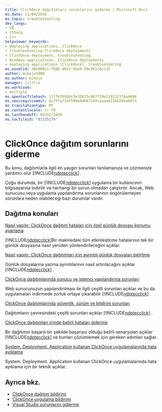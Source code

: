 ```yaml
---
title: ClickOnce dağıtımları sorunlarını giderme | Microsoft Docs
ms.date: 11/04/2016
ms.topic: troubleshooting
dev_langs:
- VB
- CSharp
- C++
helpviewer_keywords:
- deploying applications, ClickOnce
- troubleshooting ClickOnce deployments
- ClickOnce deployment, troubleshooting
- Windows applications, ClickOnce deployments
- deploying applications [ClickOnce], troubleshooting
ms.assetid: 58e90012-f68b-4852-8ae9-58e361cbcc32
author: mikejo5000
ms.author: mikejo
manager: jillfra
ms.workload:
- multiple
ms.openlocfilehash: 11ff6f65b9c3e35825c867f39e119211174a4698
ms.sourcegitcommit: 6cfffa72af599a9d667249caaaa411bb28ea69fd
ms.translationtype: MT
ms.contentlocale: tr-TR
ms.lasthandoff: 09/02/2020
ms.locfileid: "87235179"
---
```

# <a name="troubleshoot-clickonce-deployments"></a>ClickOnce dağıtım sorunlarını giderme
Bu konu, dağıtımlarla ilgili en yaygın sorunları tanılamanıza ve çözmenize yardımcı olur [!INCLUDE[ndptecclick](../deployment/includes/ndptecclick_md.md)] .

 Çoğu durumda, bir [!INCLUDE[ndptecclick](../deployment/includes/ndptecclick_md.md)] uygulama bir kullanıcının bilgisayarına indirilir ve herhangi bir sorun olmadan çalıştırılır. Ancak, Web sunucusu veya uygulama yapılandırma sorunlarının öngörülemeyen sorunlara neden olabileceği bazı durumlar vardır.

## <a name="deployment-considerations"></a>Dağıtma konuları

 [Nasıl yapılır: ClickOnce dağıtım hataları için özel günlük dosyası konumu ayarlama](../deployment/how-to-set-a-custom-log-file-location-for-clickonce-deployment-errors.md)

 [!INCLUDE[ndptecclick](../deployment/includes/ndptecclick_md.md)]Bir makinedeki tüm etkinleştirme hatalarının tek bir günlük dosyasına nasıl yeniden yönlendirileceğini açıklar.

 [Nasıl yapılır: ClickOnce dağıtımları için ayrıntılı günlük dosyaları belirtme](../deployment/how-to-specify-verbose-log-files-for-clickonce-deployments.md)

 Günlük dosyalarına yazma ayrıntılarının nasıl artırılacağını açıklar [!INCLUDE[ndptecclick](../deployment/includes/ndptecclick_md.md)] .

 [ClickOnce dağıtımlarında sunucu ve istemci yapılandırma sorunları](../deployment/server-and-client-configuration-issues-in-clickonce-deployments.md)

 Web sunucunuzun yapılandırılması ile ilgili çeşitli sorunları açıklar ve bu da uygulamaları indirmede zorluk ortaya çıkarabilir [!INCLUDE[ndptecclick](../deployment/includes/ndptecclick_md.md)] .

 [ClickOnce dağıtımlarında güvenlik, sürüm ve bildirim sorunları](../deployment/security-versioning-and-manifest-issues-in-clickonce-deployments.md)

 Dağıtımların çevresindeki çeşitli sorunları açıklar [!INCLUDE[ndptecclick](../deployment/includes/ndptecclick_md.md)] .

 [ClickOnce dağıtımları içinde belirli hataları giderme](../deployment/troubleshooting-specific-errors-in-clickonce-deployments.md)

 Bir dağıtımın başarılı bir şekilde başarısız olduğu belirli senaryoları açıklar [!INCLUDE[ndptecclick](../deployment/includes/ndptecclick_md.md)] ve bunları çözümlemek için gereken adımları sağlar.

 [System. Deployment. Application kullanan ClickOnce uygulamalarında hata ayıklama](../deployment/debugging-clickonce-applications-that-use-system-deployment-application.md)

 System. Deployment. Application kullanan ClickOnce uygulamalarında hata ayıklama için bir teknik açıklar.

## <a name="see-also"></a>Ayrıca bkz.

- [ClickOnce dağıtım bildirimi](../deployment/clickonce-deployment-manifest.md)
- [ClickOnce uygulama bildirimi](../deployment/clickonce-application-manifest.md)
- [Visual Studio sorunlarını giderme](/troubleshoot/visualstudio/welcome-visual-studio/)